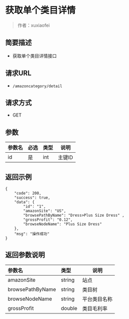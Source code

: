# 获取单个类目详情

> 作者：xuxiaofei

## 简要描述

- 获取单个类目详情接口

## 请求URL
- `/amazoncategory/detail `
  
## 请求方式
- GET

## 参数

|参数名|必选|类型|说明|
|:----    |:---|:----- |-----   |
|id |是  |int |主键ID   |

## 返回示例

```
{
    "code": 200,
    "success": true,
    "data": {
        "id": "1",
        "amazonSite": "US",
        "browsePathByName": "Dress>Plus Size Dress" ,
        "grossProfit": "0.12",
        "browseNodeName": "Plus Size Dress"
    },
    "msg": "操作成功"
}
```

## 返回参数说明 

|参数名|类型|说明|
|:-----  |:-----|-----  |
|amazonSite |string   |站点|
|browsePathByName |string   |类目树|
|browseNodeName |string   |平台类目名称  |
|grossProfit |double   |类目毛利率  |